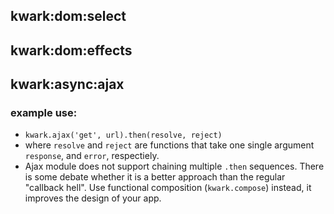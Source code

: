 ## kwark:dom:select

## kwark:dom:effects

## kwark:async:ajax
### example use:

- `kwark.ajax('get', url).then(resolve, reject)`
-  where `resolve` and `reject` are functions that take one single argument `response`, and `error`, respectiely.
- Ajax module does not support chaining multiple `.then` sequences. There is some debate whether it is a better approach than the regular "callback hell". Use functional composition (`kwark.compose`) instead, it improves the design of your app.